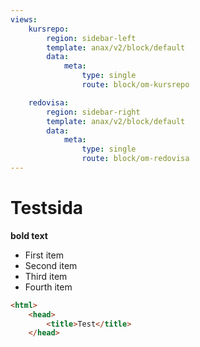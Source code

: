 ```yaml
---
views:
    kursrepo:
        region: sidebar-left
        template: anax/v2/block/default
        data:
            meta:
                type: single
                route: block/om-kursrepo

    redovisa:
        region: sidebar-right
        template: anax/v2/block/default
        data:
            meta:
                type: single
                route: block/om-redovisa
---
```



Testsida
=========================

**bold text**

* First item
* Second item
* Third item
* Fourth item

```html
<html>
    <head>
        <title>Test</title>
    </head>
```
